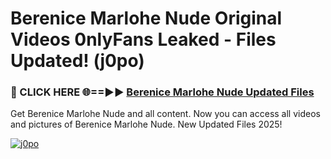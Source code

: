 # Berenice Marlohe Nude Original Videos 0nlyFans Leaked - Files Updated! (j0po)

<h3>🔴 CLICK HERE 🌐==►► <a href="https://tinyurl.com/yrmya6cz" rel="nofollow">Berenice Marlohe Nude Updated Files</a></h3>

Get Berenice Marlohe Nude and all content. Now you can access all videos and pictures of Berenice Marlohe Nude. New Updated Files 2025!

[![j0po](https://i.imgur.com/FMdXYCs.gif)](https://tinyurl.com/yrmya6cz)
